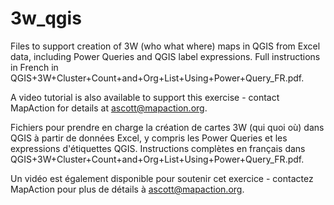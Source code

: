 # 3w_qgis
Files to support creation of 3W (who what where) maps in QGIS from Excel data, including Power Queries and QGIS label expressions. Full instructions in French in QGIS+3W+Cluster+Count+and+Org+List+Using+Power+Query_FR.pdf.

A video tutorial is also available to support this exercise - contact MapAction for details at ascott@mapaction.org.

Fichiers pour prendre en charge la création de cartes 3W (qui quoi où) dans QGIS à partir de données Excel, y compris les Power Queries et les expressions d'étiquettes QGIS. Instructions complètes en français dans QGIS+3W+Cluster+Count+and+Org+List+Using+Power+Query_FR.pdf.

Un vidéo est également disponible pour soutenir cet exercice - contactez MapAction pour plus de détails à ascott@mapaction.org.
